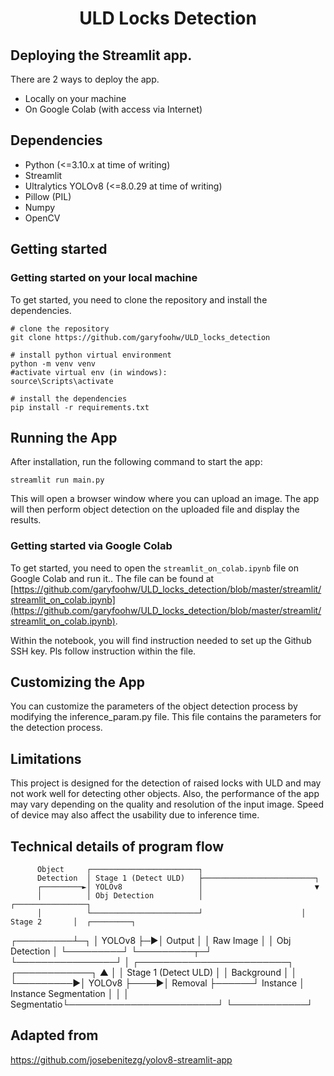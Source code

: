 <div align="center">
  <h1>ULD Locks Detection</h1>
</div>

## Deploying the Streamlit app.

There are 2 ways to deploy the app.

-   Locally on your machine
-   On Google Colab (with access via Internet)

## Dependencies

-   Python (<=3.10.x at time of writing)
-   Streamlit
-   Ultralytics YOLOv8 (<=8.0.29 at time of writing)
-   Pillow (PIL)
-   Numpy
-   OpenCV

## Getting started

### Getting started on your local machine

To get started, you need to clone the repository and install the dependencies.

```
# clone the repository
git clone https://github.com/garyfoohw/ULD_locks_detection
```

```
# install python virtual environment
python -m venv venv
#activate virtual env (in windows):
source\Scripts\activate
```

```
# install the dependencies
pip install -r requirements.txt
```

## Running the App

After installation, run the following command to start the app:

```
streamlit run main.py
```

This will open a browser window where you can upload an image. The app will then perform object detection on the uploaded file and display the results.

### Getting started via Google Colab

To get started, you need to open the `streamlit_on_colab.ipynb` file on Google Colab and run it..
The file can be found at [https://github.com/garyfoohw/ULD_locks_detection/blob/master/streamlit/streamlit_on_colab.ipynb](https://github.com/garyfoohw/ULD_locks_detection/blob/master/streamlit/streamlit_on_colab.ipynb).

Within the notebook, you will find instruction needed to set up the Github SSH key. Pls follow instruction within the file.

## Customizing the App

You can customize the parameters of the object detection process by modifying the inference_param.py file. This file contains the parameters for the detection process.

## Limitations

This project is designed for the detection of raised locks with ULD and may not work well for detecting other objects. Also, the performance of the app may vary depending on the quality and resolution of the input image. Speed of device may also affect the usability due to inference time.

## Technical details of program flow

          Object     ┌────────────────────────┐
          Detection  │ Stage 1 (Detect ULD)   ├─────────────────────────┐
          ┌─────────►│ YOLOv8                 │                         ▼
          │          │ Obj Detection          │                      ┌────────────────┐
          │          └────────────────────────┘                      │  Stage 2       │  ┌─────────┐

┌─────────┴─┐ │ YOLOv8 ├─►│ Output │
│ Raw Image │ │ Obj Detection │ └─────────┘
└─────────┬─┘ └────────────────┘
│ ┌────────────────────────┐ ┌────────────┐ ▲
│ │ Stage 1 (Detect ULD) │ │ Background │ │
└─────────►│ YOLOv8 ├────►│ Removal ├──────┘
Instance │ Instance Segmentation │ │ │
Segmentatio└────────────────────────┘ └────────────┘

## Adapted from

https://github.com/josebenitezg/yolov8-streamlit-app

